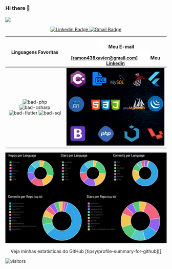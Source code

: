 ### Hi there 👋

 <img align="center" src="https://github-readme-stats.vercel.app/api/top-langs/?username=RamonXavier&layout=compact&theme=dracula"> 

<p align="center">
  <a href="https://www.linkedin.com/in/ramonxavier/" target="blank"><img alt="Linkedin Badge" src="https://img.shields.io/badge/-Yuri%20Mutti-563D7C?style=flat- square&logo=Linkedin&logoColor=white&link=https://www.linkedin.com/in/ramonxavier/"/>
    
  </a>
  <a href="mailto:muttiyuri@gmail.com" target="blank"><img alt="Gmail Badge" src="https://img.shields.io/badge/-ramon438xavier@gmail.com-563D7C?style=flat-square&logo=Gmail&logoColor=white&link=mailto:ramon438xavier@gmail.com"/>
  </a>
  
</p>

| Linguagens Favoritas |![email-icon][] Meu E-mail [ramon438xavier@gmail.com] ![linkedin-icon][] Meu [Linkedin][]
| :---: | :---:
| ![bad-php][] ![bad-csharp] ![bad-flutter][] ![bad-sql] | ![banner][]

![stats][]
<center> Veja minhas estatísticas do GitHub [tipsy/profile-summary-for-github][] </center>

![visitors](https://visitor-badge.glitch.me/badge?page_id=RamonXavier/RamonXavier)

[pic]: https://avatars2.githubusercontent.com/u/36519478?s=460&v=4
[email-icon]: https://github.com/RamonXavier/RamonXavier/blob/main/docs/mail-32.png?raw=true
[israellaguan@gmail.com]: mailto:israellaguan@gmail.com
[linkedin-icon]: https://github.com/RamonXavier/RamonXavier/blob/main/docs/linkedin-3-32%20(1).png?raw=true
[Linkedin]: https://www.linkedin.com/in/ramonxavier
[github-icon]: https://img.icons8.com/color/48/000000/github--v1.png
[GitHub]: https://github.com/RamonXavier
[bad-flutter]: https://img.shields.io/badge/FLUTTER-Intermedi%C3%A1rio-ligthblue?&style=for-the-badge&logo=flutter
[bad-sql]: https://img.shields.io/badge/SQL-Avan%C3%A7ado-yellow?&style=for-the-badge&logo=mysql
[bad-php]: https://img.shields.io/badge/PHP-M%C3%A9dio%20Avan%C3%A7ado-blue?&style=for-the-badge&logo=php
[bad-csharp]: https://img.shields.io/badge/C%23-Intermedi%C3%A1rio-red?style=for-the-badge&logo=c-sharp
[banner]: https://github.com/RamonXavier/RamonXavier/blob/main/docs/banner2.png?raw=true
[stats]: https://github.com/RamonXavier/RamonXavier/blob/main/docs/dash.png?raw=true
[tipsy/profile-summary-for-github]: https://profile-summary-for-github.com/user/RamonXavier
